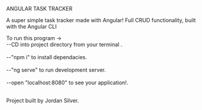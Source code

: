ANGULAR TASK TRACKER

A super simple task tracker made with Angular! 
Full CRUD functionality, built with the Angular CLI

To run this program ->
<br />
     --CD into project directory from your terminal . <br />
    <br />
     --"npm i" to install dependacies. <br />
     <br />
     --"ng serve" to run development server. <br />
     <br />
     --open "localhost:8080" to see your application!. <br />
     <br />
     
 Project built by Jordan Silver.
     

